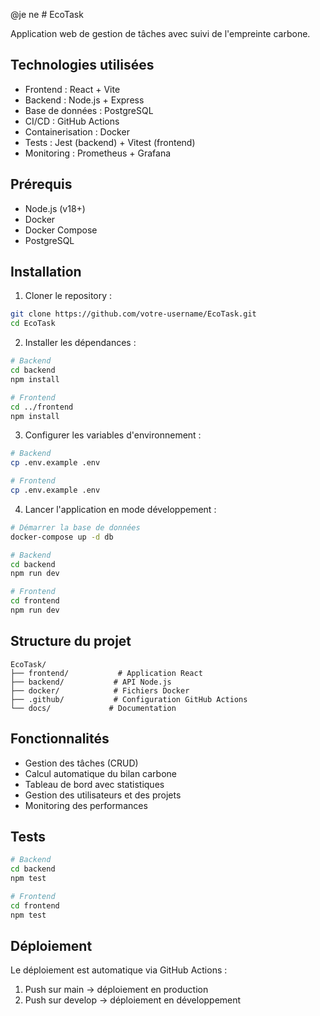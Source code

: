 @je ne # EcoTask

Application web de gestion de tâches avec suivi de l'empreinte carbone.

## Technologies utilisées

- Frontend : React + Vite
- Backend : Node.js + Express
- Base de données : PostgreSQL
- CI/CD : GitHub Actions
- Containerisation : Docker
- Tests : Jest (backend) + Vitest (frontend)
- Monitoring : Prometheus + Grafana

## Prérequis

- Node.js (v18+)
- Docker
- Docker Compose
- PostgreSQL

## Installation

1. Cloner le repository :
```bash
git clone https://github.com/votre-username/EcoTask.git
cd EcoTask
```

2. Installer les dépendances :
```bash
# Backend
cd backend
npm install

# Frontend
cd ../frontend
npm install
```

3. Configurer les variables d'environnement :
```bash
# Backend
cp .env.example .env

# Frontend
cp .env.example .env
```

4. Lancer l'application en mode développement :
```bash
# Démarrer la base de données
docker-compose up -d db

# Backend
cd backend
npm run dev

# Frontend
cd frontend
npm run dev
```

## Structure du projet

```
EcoTask/
├── frontend/           # Application React
├── backend/           # API Node.js
├── docker/            # Fichiers Docker
├── .github/           # Configuration GitHub Actions
└── docs/             # Documentation
```

## Fonctionnalités

- Gestion des tâches (CRUD)
- Calcul automatique du bilan carbone
- Tableau de bord avec statistiques
- Gestion des utilisateurs et des projets
- Monitoring des performances

## Tests

```bash
# Backend
cd backend
npm test

# Frontend
cd frontend
npm test
```

## Déploiement

Le déploiement est automatique via GitHub Actions :
1. Push sur main -> déploiement en production
2. Push sur develop -> déploiement en développement 